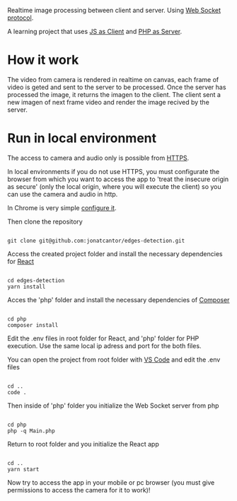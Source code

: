 Realtime image processing between client and server.
Using [Web Socket protocol](https://en.wikipedia.org/wiki/WebSocket).

A learning project that uses [JS as Client](https://developer.mozilla.org/en-US/docs/Web/JavaScript) and [PHP as Server](https://www.php.net/manual/en).

# How it work
The video from camera is rendered in realtime on canvas, each frame of video is geted and sent to the server to be processed.
Once the server has processed the image, it returns the imagen to the client.
The client sent a new imagen of next frame video and render the image recived by the server.

# Run in local environment
The access to camera and audio only is possible from [HTTPS](https://en.wikipedia.org/wiki/HTTPS).

In local environments if you do not use HTTPS, you must configurate the browser from which you want to access the app to 'treat the insecure origin as secure' (only the local origin, where you will execute the client) so you can use the camera and audio in http.

In Chrome is very simple [configure it](https://stackoverflow.com/questions/40696280/unsafely-treat-insecure-origin-as-secure-flag-is-not-working-on-chrome).

Then clone the repository
```

git clone git@github.com:jonatcantor/edges-detection.git

```

Access the created project folder and install the necessary dependencies for [React](https://reactjs.org)
```

cd edges-detection
yarn install

```

Acces the 'php' folder and install the necessary dependencies of [Composer](https://getcomposer.org)
```

cd php
composer install

```

Edit the .env files in root folder for React, and 'php' folder for PHP execution. Use the same local ip adress and port for the both files.

You can open the project from root folder with [VS Code](https://code.visualstudio.com) and edit the .env files
```

cd ..
code .

```

Then inside of 'php' folder you initialize the Web Socket server from php
```

cd php
php -q Main.php

```

Return to root folder and you initialize the React app
```

cd ..
yarn start

```

Now try to access the app in your mobile or pc browser (you must give permissions to access the camera for it to work)!
